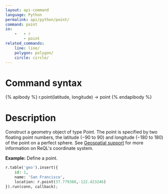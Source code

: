 ```yaml
---
layout: api-command
language: Python
permalink: api/python/point/
command: point
io:
    -   - r
        - point
related_commands:
    line: line/
    polygon: polygon/
    circle: circle/
---
```

# Command syntax #

{% apibody %}
r.point(latitude, longitude) &rarr; point
{% endapibody %}

# Description #

Construct a geometry object of type Point. The point is specified by two floating point numbers, the latitude (&minus;90 to 90) and longitude (&minus;180 to 180) of the point on a perfect sphere. See [Geospatial support](/docs/geo-support/) for more information on ReQL's coordinate system.

__Example:__ Define a point.

```py
r.table('geo').insert({
    id: 1,
    name: 'San Francisco',
    location: r.point(37.779388,-122.423246)
}).run(conn, callback);
```
